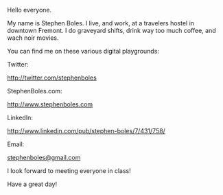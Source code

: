 Hello everyone.

My name is Stephen Boles.  I live, and work, at a travelers hostel in downtown Fremont.  I do graveyard shifts, drink way too much coffee, and wach noir movies.

You can find me on these various digital playgrounds:

Twitter:

http://twitter.com/stephenboles

StephenBoles.com:

http://www.stephenboles.com

LinkedIn:

http://www.linkedin.com/pub/stephen-boles/7/431/758/

Email:

stephenboles@gmail.com

I look forward to meeting everyone in class!

Have a great day!
